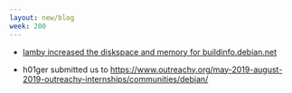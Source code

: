 ```yaml
---
layout: new/blog
week: 200
---
```


* [lamby increased the diskspace and memory for buildinfo.debian.net](http://buildinfo.debian.net/)

* h01ger submitted us to https://www.outreachy.org/may-2019-august-2019-outreachy-internships/communities/debian/
